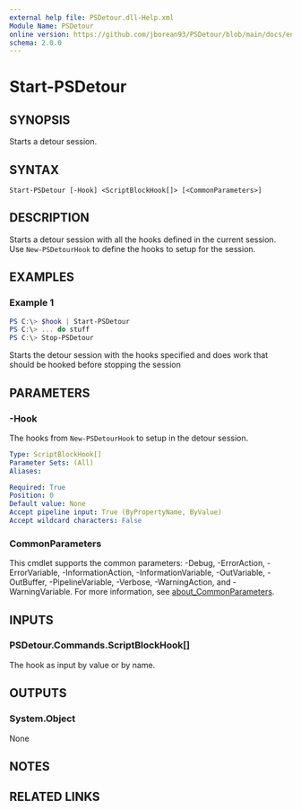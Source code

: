 ```yaml
---
external help file: PSDetour.dll-Help.xml
Module Name: PSDetour
online version: https://github.com/jborean93/PSDetour/blob/main/docs/en-US/Start-PSDetour.md
schema: 2.0.0
---
```


# Start-PSDetour

## SYNOPSIS

Starts a detour session.

## SYNTAX

```
Start-PSDetour [-Hook] <ScriptBlockHook[]> [<CommonParameters>]
```

## DESCRIPTION

Starts a detour session with all the hooks defined in the current session.
Use `New-PSDetourHook` to define the hooks to setup for the session.

## EXAMPLES

### Example 1

```powershell
PS C:\> $hook | Start-PSDetour
PS C:\> ... do stuff
PS C:\> Stop-PSDetour
```

Starts the detour session with the hooks specified and does work that should be hooked before stopping the session

## PARAMETERS

### -Hook

The hooks from `New-PSDetourHook` to setup in the detour session.

```yaml
Type: ScriptBlockHook[]
Parameter Sets: (All)
Aliases:

Required: True
Position: 0
Default value: None
Accept pipeline input: True (ByPropertyName, ByValue)
Accept wildcard characters: False
```

### CommonParameters
This cmdlet supports the common parameters: -Debug, -ErrorAction, -ErrorVariable, -InformationAction, -InformationVariable, -OutVariable, -OutBuffer, -PipelineVariable, -Verbose, -WarningAction, and -WarningVariable. For more information, see [about_CommonParameters](http://go.microsoft.com/fwlink/?LinkID=113216).

## INPUTS

### PSDetour.Commands.ScriptBlockHook[]
The hook as input by value or by name.

## OUTPUTS

### System.Object
None

## NOTES

## RELATED LINKS
